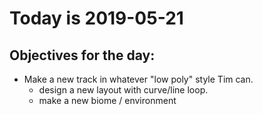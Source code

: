# Today is 2019-05-21

## Objectives for the day:

- Make a new track in whatever "low poly" style Tim can.
  - design a new layout with curve/line loop.
  - make a new biome / environment
